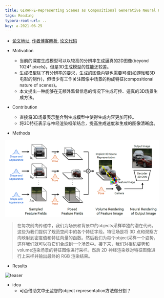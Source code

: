 ```yaml
---
title: GIRAFFE-Representing Scenes as Compositional Generative Neural Feature Fields
tags: Reading 
typora-root-url: ..
key: a-2021-06-25
---
```


* [论文地址](https://openaccess.thecvf.com/content/CVPR2021/papers/Niemeyer_GIRAFFE_Representing_Scenes_As_Compositional_Generative_Neural_Feature_Fields_CVPR_2021_paper.pdf), [作者博客解析](https://autonomousvision.github.io/giraffe/), [论文代码](https://github.com/autonomousvision/giraffe)
* Motivation

  * 当前的深度生成模型可以以较高的分辨率生成逼真的2D图像(beyond 1024² pixels)，但是3D生成模型的性能还较差。
  * 生成模型除了有分辨率的要求，生成的图像内容也需要可控(如游戏和3D电影的制作)，但很少有工作关注图像中场景的构成特征(compositional nature of scenes)。
  * 本文提出一种能够在无额外监督信息的情况下生成可控、逼真的3D场景生成方法。
* Contribution
  * 直接将3D场景表示整合到生成模型中使得生成内容更加可控。
  * 将3D特征表示与神经渲染框架结合，提高生成速度和生成的图像清晰度。
* Methods

![GIRAFFE](/figures/GIRAFFE.png)



> 在每次前向传递中，我们为场景和背景中的objects采样单独的潜在代码。这些为我们提供了规范空间中的各个特征字段。特征场是将 3D 点和观察方向映射到密度值和特征向量的函数。然后我们为每个object采样一个姿势，这样我们就可以将它们合成到一个场景中。接下来，我们对相机姿势和volume渲染场景的特征图像进行采样。然后 2D 神经渲染器对特征图像进行上采样并输出最终的 RGB 渲染结果。

* Results

![teaser](/figures/teaser.gif)

* idea
  * 可否借助文中无监督的object representation方法做分割？

